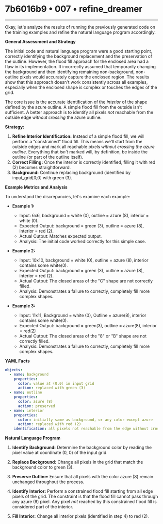 # 7b6016b9 • 007 • refine_dreamer

---
Okay, let's analyze the results of running the previously generated code on the training examples and refine the natural language program accordingly.

**General Assessment and Strategy**

The initial code and natural language program were a good starting point, correctly identifying the background replacement and the preservation of the outline. However, the flood fill approach for the enclosed area had a flaw in its implementation. It incorrectly assumed that temporarily changing the background and then identifying remaining non-background, non-outline pixels would accurately capture the enclosed region. The results show that this approach doesn't work consistently across all examples, especially when the enclosed shape is complex or touches the edges of the grid.

The core issue is the accurate identification of the *interior* of the shape defined by the azure outline.  A simple flood fill from the outside isn't sufficient.  A better approach is to identify all pixels *not* reachable from the outside edge *without crossing* the azure outline.

**Strategy:**

1.  **Refine Interior Identification:** Instead of a simple flood fill, we will perform a "constrained" flood fill.  This means we'll start from the outside edges and mark all reachable pixels *without crossing the azure outline*.  Everything that *isn't* marked will, by definition, be inside the outline (or part of the outline itself).
2.  **Correct Filling:** Once the interior is correctly identified, filling it with red (2) becomes straightforward.
3. **Background:** Continue replacing background (identified by input_grid[0,0] with green (3).

**Example Metrics and Analysis**

To understand the discrepancies, let's examine each example:

*   **Example 1:**
    *   Input: 6x6, background = white (0), outline = azure (8), interior = white (0).
    *   Expected Output: background = green (3), outline = azure (8), interior = red (2).
    *   Actual Output: Matches expected output.
    *   Analysis: The initial code worked correctly for this simple case.

*   **Example 2:**
    *   Input: 10x10, background = white (0), outline = azure (8), interior contains some white(0).
    *   Expected Output: background = green (3), outline = azure (8), interior = red (2).
    *   Actual Output: The closed areas of the "C" shape are not correctly filled.
    *    Analysis: Demonstrates a failure to correctly, completely fill more complex shapes.

*   **Example 3:**
    *    Input: 11x11, Background = white (0), Outline = azure(8), interior contains some white(0).
    *    Expected Output: background = green(3), outline = azure(8), interior = red(2)
    *    Actual Output: The closed areas of the "8" or "B" shape are not correctly filled.
    *    Analysis: Demonstrates a failure to correctly, completely fill more complex shapes.

**YAML Facts**

```yaml
objects:
  - name: background
    properties:
      color: value at (0,0) in input grid
      action: replaced with green (3)
  - name: outline
    properties:
      color: azure (8)
      action: preserved
  - name: interior
    properties:
      color: initially same as background, or any color except azure
      action: replaced with red (2)
    identification: all pixels not reachable from the edge without crossing an outline pixel
```

**Natural Language Program**

1.  **Identify Background:** Determine the background color by reading the pixel value at coordinate (0, 0) of the input grid.

2.  **Replace Background:** Change all pixels in the grid that match the background color to green (3).

3.  **Preserve Outline:** Ensure that all pixels with the color azure (8) remain unchanged throughout the process.

4.  **Identify Interior:** Perform a constrained flood fill starting from all edge pixels of the grid.  The constraint is that the flood fill cannot pass through any azure (8) pixel.  Any pixel *not* reached by this constrained flood fill is considered part of the interior.

5.  **Fill Interior:** Change all interior pixels (identified in step 4) to red (2).

